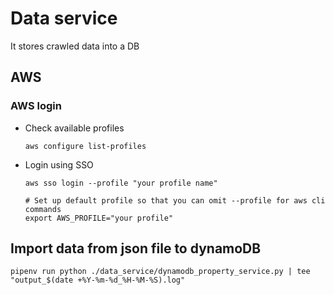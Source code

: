 # Data service
It stores crawled data into a DB

## AWS
### AWS login

- Check available profiles
    ```shell
    aws configure list-profiles
    ```

- Login using SSO
    ```shell
    aws sso login --profile "your profile name"
    ```

    ```shell
    # Set up default profile so that you can omit --profile for aws cli commands
    export AWS_PROFILE="your profile"
    ```

## Import data from json file to dynamoDB
```shell
pipenv run python ./data_service/dynamodb_property_service.py | tee "output_$(date +%Y-%m-%d_%H-%M-%S).log"
```
